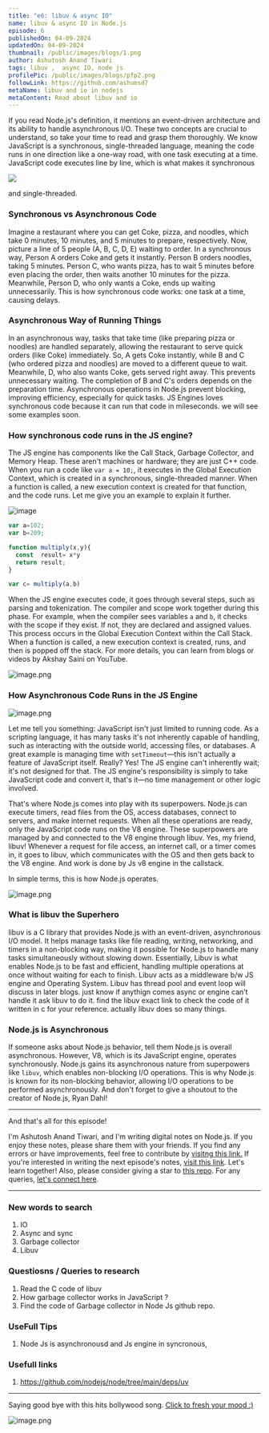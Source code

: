 ```yaml
---
title: "e6: libuv & async IO"
name: libuv & async IO in Node.js
episode: 6
publishedOn: 04-09-2024
updatedOn: 04-09-2024
thumbnail: /public/images/blogs/1.png
author: Ashutosh Anand Tiwari
tags: libuv ,  async IO, node js
profilePic: /public/images/blogs/pfp2.png
followLink: https://github.com/ashumsd7
metaName: libuv and io in nodejs
metaContent: Read about libuv and io
---
```

If you read Node.js's definition, it mentions an event-driven architecture and its ability to handle asynchronous I/O. These two concepts are crucial to understand, so take your time to read and grasp them thoroughly. We know JavaScript is a synchronous, single-threaded language, meaning the code runs in one direction like a one-way road, with one task executing at a time. JavaScript code executes line by line, which is what makes it synchronous 

![](/public/images/blogs/2.png)

and single-threaded.

### Synchronous vs Asynchronous Code

Imagine a restaurant where you can get Coke, pizza, and noodles, which take 0 minutes, 10 minutes, and 5 minutes to prepare, respectively. Now, picture a line of 5 people (A, B, C, D, E) waiting to order. In a synchronous way, Person A orders Coke and gets it instantly. Person B orders noodles, taking 5 minutes. Person C, who wants pizza, has to wait 5 minutes before even placing the order, then waits another 10 minutes for the pizza. Meanwhile, Person D, who only wants a Coke, ends up waiting unnecessarily. This is how synchronous code works: one task at a time, causing delays.

### Asynchronous Way of Running Things

In an asynchronous way, tasks that take time (like preparing pizza or noodles) are handled separately, allowing the restaurant to serve quick orders (like Coke) immediately. So, A gets Coke instantly, while B and C (who ordered pizza and noodles) are moved to a different queue to wait. Meanwhile, D, who also wants Coke, gets served right away. This prevents unnecessary waiting. The completion of B and C's orders depends on the preparation time. Asynchronous operations in Node.js prevent blocking, improving efficiency, especially for quick tasks. JS Engines loves synchronous code because it can run that code in mileseconds. we will see some examples soon.

### How synchronous code runs in the JS engine?

The JS engine has components like the Call Stack, Garbage Collector, and Memory Heap. These aren't machines or hardware; they are just C++ code. When you run a code like `var a = 10;`, it executes in the Global Execution Context, which is created in a synchronous, single-threaded manner. When a function is called, a new execution context is created for that function, and the code runs. Let me give you an example to explain it further.

![image](/public/images/blogs/3.png "image")

```jsx
var a=102;
var b=209;

function multiply(x,y){
  const  result= x*y
  return result;
}

var c= multiply(a,b)
```

When the JS engine executes code, it goes through several steps, such as parsing and tokenization. The compiler and scope work together during this phase. For example, when the compiler sees variables `a` and `b`, it checks with the scope if they exist. If not, they are declared and assigned values. This process occurs in the Global Execution Context within the Call Stack. When a function is called, a new execution context is created, runs, and then is popped off the stack. For more details, you can learn from blogs or videos by Akshay Saini on YouTube.

![image.png](/public/images/blogs/4.png)

### How Asynchronous Code Runs in the JS Engine

![image.png](/public/images/blogs/5.png)

Let me tell you something: JavaScript isn't just limited to running code. As a scripting language, it has many tasks it's not inherently capable of handling, such as interacting with the outside world, accessing files, or databases. A great example is managing time with `setTimeout`—this isn't actually a feature of JavaScript itself. Really? Yes! The JS engine can't inherently wait; it's not designed for that. The JS engine's responsibility is simply to take JavaScript code and convert it, that's it—no time management or other logic involved.

That's where Node.js comes into play with its superpowers. Node.js can execute timers, read files from the OS, access databases, connect to servers, and make internet requests. When all these operations are ready, only the JavaScript code runs on the V8 engine. These superpowers are managed by and connected to the V8 engine through libuv. Yes, my friend, libuv! Whenever a request for file access, an internet call, or a timer comes in, it goes to libuv, which communicates with the OS and then gets back to the V8 engine. And work is done by Js v8 engine in the callstack.

In simple terms, this is how Node.js operates.

![image.png](/public/images/blogs/6.png)

### What is libuv the Superhero

libuv is a C library that provides Node.js with an event-driven, asynchronous I/O model. It helps manage tasks like file reading, writing, networking, and timers in a non-blocking way, making it possible for Node.js to handle many tasks simultaneously without slowing down. Essentially, Libuv is what enables Node.js to be fast and efficient, handling multiple operations at once without waiting for each to finish. Libuv acts as a middleware b/w JS engine and Operating System. Libuv has thread pool and event loop will discuss in later blogs. just know if anythign comes async or engine can’t handle it ask libuv to do it. find the libuv exact link to check the code of it written in c for your reference. actually libuv does so many things.

### Node.js is Asynchronous

If someone asks about Node.js behavior, tell them Node.js is overall asynchronous. However, V8, which is its JavaScript engine, operates synchronously. Node.js gains its asynchronous nature from superpowers like `libuv`, which enables non-blocking I/O operations. This is why Node.js is known for its non-blocking behavior, allowing I/O operations to be performed asynchronously. And don't forget to give a shoutout to the creator of Node.js, Ryan Dahl!

- - -

And that's all for this episode!

I'm Ashutosh Anand Tiwari, and I'm writing digital notes on Node.js. If you enjoy these notes, please share them with your friends. If you find any errors or have improvements, feel free to contribute by [visitng this link.](https://heyashu.in/admin) If you're interested in writing the next episode's notes, [visit this link](https://heyashu.in/admin). Let's learn together! Also, please consider giving a star to [this repo](https://github.com/ashumsd7/heyashu/tree/main/src/data). For any queries, [let's connect here](https://topmate.io/aat/1148709/pay).

- - -

### New words to search

1. IO
2. Async and sync
3. Garbage collector
4. Libuv

### Questiosns / Queries to research

1. Read the C code of libuv
2. How garbage collector works in JavaScript ?
3. Find the code of Garbage collector in Node Js github repo.

### UseFull Tips

1. Node Js is asynchronousd and Js engine in syncronous,

### Usefull links

1. https://github.com/nodejs/node/tree/main/deps/uv

- - -

Saying good bye with this hits bollywood song.
[Click to fresh your mood :)](https://www.youtube.com/watch?v=rY_0SOlmrdY)

![image.png](/public/images/blogs/7.png)
